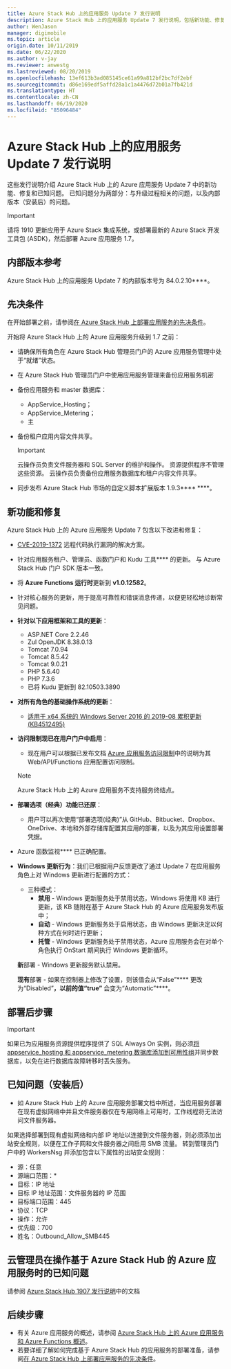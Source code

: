 ```yaml
---
title: Azure Stack Hub 上的应用服务 Update 7 发行说明
description: Azure Stack Hub 上的应用服务 Update 7 发行说明，包括新功能、修复和已知问题。
author: WenJason
manager: digimobile
ms.topic: article
origin.date: 10/11/2019
ms.date: 06/22/2020
ms.author: v-jay
ms.reviewer: anwestg
ms.lastreviewed: 08/20/2019
ms.openlocfilehash: 13ef613b3ad085145ce61a99a812bf2bc7df2ebf
ms.sourcegitcommit: d86e169edf5affd28a1c1a4476d72b01a7fb421d
ms.translationtype: HT
ms.contentlocale: zh-CN
ms.lasthandoff: 06/19/2020
ms.locfileid: "85096484"
---
```

# <a name="app-service-on-azure-stack-hub-update-7-release-notes"></a>Azure Stack Hub 上的应用服务 Update 7 发行说明

这些发行说明介绍 Azure Stack Hub 上的 Azure 应用服务 Update 7 中的新功能、修复和已知问题。 已知问题分为两部分：与升级过程相关的问题，以及内部版本（安装后）的问题。

> [!IMPORTANT]
> 请将 1910 更新应用于 Azure Stack 集成系统，或部署最新的 Azure Stack 开发工具包 (ASDK)，然后部署 Azure 应用服务 1.7。

## <a name="build-reference"></a>内部版本参考

Azure Stack Hub 上的应用服务 Update 7 的内部版本号为 84.0.2.10****。

## <a name="prerequisites"></a>先决条件

在开始部署之前，请参阅[在 Azure Stack Hub 上部署应用服务的先决条件](azure-stack-app-service-before-you-get-started.md)。

开始将 Azure Stack Hub 上的 Azure 应用服务升级到 1.7 之前：

- 请确保所有角色在 Azure Stack Hub 管理员门户的 Azure 应用服务管理中处于“就绪”状态。

- 在 Azure Stack Hub 管理员门户中使用应用服务管理来备份应用服务机密

- 备份应用服务和 master 数据库：
  - AppService_Hosting；
  - AppService_Metering；
  - 主

- 备份租户应用内容文件共享。

  > [!Important]
  > 云操作员负责文件服务器和 SQL Server 的维护和操作。  资源提供程序不管理这些资源。  云操作员负责备份应用服务数据库和租户内容文件共享。

- 同步发布 Azure Stack Hub 市场的自定义脚本扩展版本 1.9.3**** ****。

## <a name="new-features-and-fixes"></a>新功能和修复

Azure Stack Hub 上的 Azure 应用服务 Update 7 包含以下改进和修复：

- [CVE-2019-1372](https://portal.msrc.microsoft.com/en-US/security-guidance/advisory/CVE-2019-1372) 远程代码执行漏洞的解决方案。

- 针对应用服务租户、管理员、函数门户和 Kudu 工具**** 的更新。 与 Azure Stack Hub 门户 SDK 版本一致。

- 将 **Azure Functions 运行时**更新到 **v1.0.12582**。

- 针对核心服务的更新，用于提高可靠性和错误消息传递，以便更轻松地诊断常见问题。

- **针对以下应用框架和工具的更新**：

  - ASP.NET Core 2.2.46
  - Zul OpenJDK 8.38.0.13
  - Tomcat 7.0.94
  - Tomcat 8.5.42
  - Tomcat 9.0.21
  - PHP 5.6.40
  - PHP 7.3.6
  - 已将 Kudu 更新到 82.10503.3890

- **对所有角色的基础操作系统的更新**：
  - [适用于 x64 系统的 Windows Server 2016 的 2019-08 累积更新 (KB4512495)](https://support.microsoft.com/help/4512495)

- **访问限制现已在用户门户中启用**：
  - 现在用户可以根据已发布文档 [Azure 应用服务访问限制](/app-service/app-service-ip-restrictions)中的说明为其 Web/API/Functions 应用配置访问限制。
  
  > [!NOTE]
  > Azure Stack Hub 上的 Azure 应用服务不支持服务终结点。

- **部署选项（经典）功能已还原**：
  - 用户可以再次使用“部署选项(经典)”从 GitHub、Bitbucket、Dropbox、OneDrive、本地和外部存储库配置其应用的部署，以及为其应用设置部署凭据。

- Azure 函数监视**** 已正确配置。

- **Windows 更新行为**：我们已根据用户反馈更改了通过 Update 7 在应用服务角色上对 Windows 更新进行配置的方式：
  - 三种模式：
    - **禁用** - Windows 更新服务处于禁用状态，Windows 将使用 KB 进行更新，该 KB 随附在基于 Azure Stack Hub 的 Azure 应用服务发布版中；
    - **自动** - Windows 更新服务处于启用状态，由 Windows 更新决定以何种方式在何时进行更新；
    - **托管** - Windows 更新服务处于禁用状态，Azure 应用服务会在对单个角色执行 OnStart 期间执行 Windows 更新循环。

  **新**部署 - Windows 更新服务默认禁用。

  **现有**部署 - 如果在控制器上修改了设置，则该值会从“False”**** 更改为“Disabled”****，以前的值“true”**** 会变为“Automatic”****。

## <a name="post-deployment-steps"></a>部署后步骤

> [!IMPORTANT]
> 如果已为应用服务资源提供程序提供了 SQL Always On 实例，则必须[将 appservice_hosting 和 appservice_metering 数据库添加到可用性组](https://docs.microsoft.com/sql/database-engine/availability-groups/windows/availability-group-add-a-database)并同步数据库，以免在进行数据库故障转移时丢失服务。

## <a name="known-issues-post-installation"></a>已知问题（安装后）

- 如 Azure Stack Hub 上的 Azure 应用服务部署文档中所述，当应用服务部署在现有虚拟网络中并且文件服务器仅在专用网络上可用时，工作线程将无法访问文件服务器。

如果选择部署到现有虚拟网络和内部 IP 地址以连接到文件服务器，则必须添加出站安全规则，以便在工作子网和文件服务器之间启用 SMB 流量。 转到管理员门户中的 WorkersNsg 并添加包含以下属性的出站安全规则：

* 源：任意
* 源端口范围：*
* 目标：IP 地址
* 目标 IP 地址范围：文件服务器的 IP 范围
* 目标端口范围：445
* 协议：TCP
* 操作：允许
* 优先级：700
* 姓名：Outbound_Allow_SMB445

## <a name="known-issues-for-cloud-admins-operating-azure-app-service-on-azure-stack-hub"></a>云管理员在操作基于 Azure Stack Hub 的 Azure 应用服务时的已知问题

请参阅 [Azure Stack Hub 1907 发行说明](azure-stack-release-notes-1907.md)中的文档

## <a name="next-steps"></a>后续步骤

- 有关 Azure 应用服务的概述，请参阅 [Azure Stack Hub 上的 Azure 应用服务和 Azure Functions 概述](azure-stack-app-service-overview.md)。
- 若要详细了解如何完成基于 Azure Stack Hub 的应用服务的部署准备，请参阅[在 Azure Stack Hub 上部署应用服务的先决条件](azure-stack-app-service-before-you-get-started.md)。
